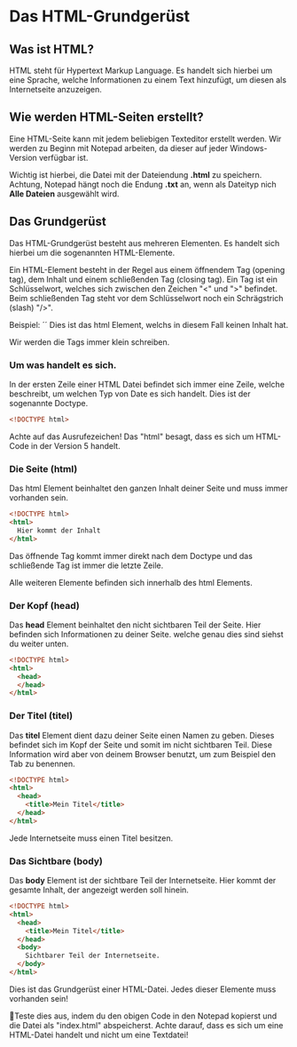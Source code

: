 # Das HTML-Grundgerüst

## Was ist HTML?

HTML steht für Hypertext Markup Language.
Es handelt sich hierbei um eine Sprache, welche Informationen zu einem Text hinzufügt, um diesen als Internetseite anzuzeigen.

## Wie werden HTML-Seiten erstellt?

Eine HTML-Seite kann mit jedem beliebigen Texteditor erstellt werden.
Wir werden zu Beginn mit Notepad arbeiten, da dieser auf jeder Windows-Version verfügbar ist.

Wichtig ist hierbei, die Datei mit der Dateiendung **.html** zu speichern.
Achtung, Notepad hängt noch die Endung **.txt** an, wenn als Dateityp nich **Alle Dateien** ausgewählt wird.

## Das Grundgerüst

Das HTML-Grundgerüst besteht aus mehreren Elementen.
Es handelt sich hierbei um die sogenannten HTML-Elemente.

Ein HTML-Element besteht in der Regel aus einem öffnendem Tag (opening tag), dem Inhalt und einem schließenden Tag (closing tag).
Ein Tag ist ein Schlüsselwort, welches sich zwischen den Zeichen "<" und ">" befindet.
Beim schließenden Tag steht vor dem Schlüsselwort noch ein Schrägstrich (slash) "/>".

Beispiel: ´<html></html>´ Dies ist das html Element, welchs in diesem Fall keinen Inhalt hat.

Wir werden die Tags immer klein schreiben.

### Um was handelt es sich.

In der ersten Zeile einer HTML Datei befindet sich immer eine Zeile, welche beschreibt, um welchen Typ von Date es sich handelt.
Dies ist der sogenannte Doctype.

```html
<!DOCTYPE html>
```

Achte auf das Ausrufezeichen!
Das "html" besagt, dass es sich um HTML-Code in der Version 5 handelt.

### Die Seite (html)

Das html Element beinhaltet den ganzen Inhalt deiner Seite und muss immer vorhanden sein.
```html
<!DOCTYPE html>
<html>
  Hier kommt der Inhalt
</html>
```

Das öffnende Tag kommt immer direkt nach dem Doctype und das schließende Tag ist immer die letzte Zeile.

Alle weiteren Elemente befinden sich innerhalb des html Elements.

### Der Kopf (head)

Das **head** Element beinhaltet den nicht sichtbaren Teil der Seite.
Hier befinden sich Informationen zu deiner Seite.
welche genau dies sind siehst du weiter unten.

```html
<!DOCTYPE html>
<html>
  <head>
  </head>
</html>
```

### Der Titel (titel)

Das **titel** Element dient dazu deiner Seite einen Namen zu geben.
Dieses befindet sich im Kopf der Seite und somit im nicht sichtbaren Teil.
Diese Information wird aber von deinem Browser benutzt, um zum Beispiel den Tab zu benennen.

```html
<!DOCTYPE html>
<html>
  <head>
    <title>Mein Titel</title>
  </head>
</html>
```

Jede Internetseite muss einen Titel besitzen.

### Das Sichtbare (body)

Das **body** Element ist der sichtbare Teil der Internetseite.
Hier kommt der gesamte Inhalt, der angezeigt werden soll hinein.

```html
<!DOCTYPE html>
<html>
  <head>
    <title>Mein Titel</title>
  </head>
  <body>
    Sichtbarer Teil der Internetseite.
  </body>
</html>
```

Dies ist das Grundgerüst einer HTML-Datei.
Jedes dieser Elemente muss vorhanden sein!

📝Teste dies aus, indem du den obigen Code in den Notepad kopierst und die Datei als "index.html" abspeicherst.
Achte darauf, dass es sich um eine HTML-Datei handelt und nicht um eine Textdatei!
